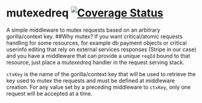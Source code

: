 # mutexedreq [![Coverage Status](https://coveralls.io/repos/peterdeka/mutexedreq/badge.svg?branch=master&service=github)](https://coveralls.io/github/peterdeka/mutexedreq?branch=master)
A simple middleware to mutex requests based on an arbitrary gorilla/context key.
##Why mutex?
If you want critical/atomic requests handling for some resources, for example db payment objects or critical userinfo editing that rely on external services responses (Stripe in our case) and you have a middleware that can provide a unique `reqId` bound to that resource, just place a *mutexedreq* handler in the request serving stack.

`ctxKey` is the name of the gorilla/context key that will be used to retrieve the key used to mutex the requests and must be defined at  middleware creation.
For any value set by a preceding middleware to `ctxKey`, only one request will be accepted at a time.

